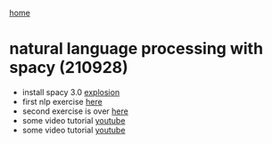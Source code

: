 [home](https://nils-holmberg.github.io/sfac-py/)

# natural language processing with spacy (210928)

- install spacy 3.0 [explosion](https://github.com/explosion)
- first nlp exercise [here](nlp.html)
- second exercise is over [here](some.html)
- some video tutorial [youtube](https://www.youtube.com/watch?v=WnGPv6HnBok)
- some video tutorial [youtube](https://www.youtube.com/watch?v=6zm9NC9uRkk)





